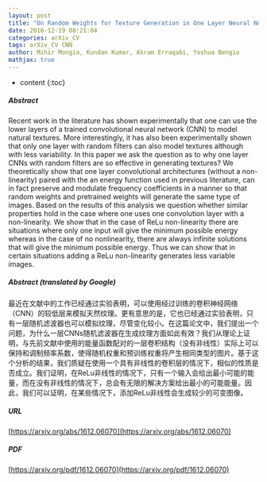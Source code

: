 ```yaml
---
layout: post
title: "On Random Weights for Texture Generation in One Layer Neural Networks"
date: 2016-12-19 08:21:04
categories: arXiv_CV
tags: arXiv_CV CNN
author: Mihir Mongia, Kundan Kumar, Akram Erraqabi, Yoshua Bengio
mathjax: true
---
```


* content
{:toc}

##### Abstract
Recent work in the literature has shown experimentally that one can use the lower layers of a trained convolutional neural network (CNN) to model natural textures. More interestingly, it has also been experimentally shown that only one layer with random filters can also model textures although with less variability. In this paper we ask the question as to why one layer CNNs with random filters are so effective in generating textures? We theoretically show that one layer convolutional architectures (without a non-linearity) paired with the an energy function used in previous literature, can in fact preserve and modulate frequency coefficients in a manner so that random weights and pretrained weights will generate the same type of images. Based on the results of this analysis we question whether similar properties hold in the case where one uses one convolution layer with a non-linearity. We show that in the case of ReLu non-linearity there are situations where only one input will give the minimum possible energy whereas in the case of no nonlinearity, there are always infinite solutions that will give the minimum possible energy. Thus we can show that in certain situations adding a ReLu non-linearity generates less variable images.

##### Abstract (translated by Google)
最近在文献中的工作已经通过实验表明，可以使用经过训练的卷积神经网络（CNN）的较低层来模拟天然纹理。更有意思的是，它也已经通过实验表明，只有一层随机滤波器也可以模拟纹理，尽管变化较小。在这篇论文中，我们提出一个问题，为什么一层CNNs随机滤波器在生成纹理方面如此有效？我们从理论上证明，与先前文献中使用的能量函数配对的一层卷积结构（没有非线性）实际上可以保持和调制频率系数，使得随机权重和预训练权重将产生相同类型的图片。基于这个分析的结果，我们质疑在使用一个具有非线性的卷积层的情况下，相似的性质是否成立。我们证明，在ReLu非线性的情况下，只有一个输入会给出最小可能的能量，而在没有非线性的情况下，总会有无限的解决方案给出最小的可能能量。因此，我们可以证明，在某些情况下，添加ReLu非线性会生成较少的可变图像。

##### URL
[https://arxiv.org/abs/1612.06070](https://arxiv.org/abs/1612.06070)

##### PDF
[https://arxiv.org/pdf/1612.06070](https://arxiv.org/pdf/1612.06070)

